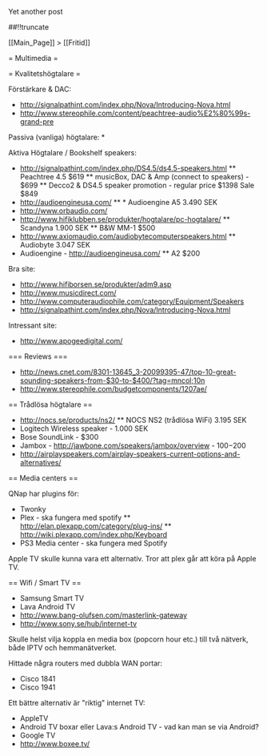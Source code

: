 Yet another post

[meta:author]: <> (Jonas Colmsjo)
[meta:title]: <> (Multimedia.md)
[meta:date]: <> (2012-01-01)
[meta:nested:key]: <> (Metadata value)

##!!truncate


[[Main_Page]] > [[Fritid]]


= Multimedia =

= Kvalitetshögtalare =

Förstärkare & DAC:
* http://signalpathint.com/index.php/Nova/Introducing-Nova.html
* http://www.stereophile.com/content/peachtree-audio%E2%80%99s-grand-pre

Passiva (vanliga) högtalare:
*

Aktiva Högtalare / Bookshelf speakers:
* http://signalpathint.com/index.php/DS4.5/ds4.5-speakers.html
** Peachtree 4.5			$619
** musicBox, DAC & Amp (connect to speakers) - $699
** Decco2 & DS4.5 speaker promotion - regular price $1398 Sale $849
* http://audioengineusa.com/
** * Audioengine A5 		3.490 SEK
* http://www.orbaudio.com/
* http://www.hifiklubben.se/produkter/hogtalare/pc-hogtalare/
** Scandyna 1.900 SEK
** B&W MM-1			$500
* http://www.axiomaudio.com/audiobytecomputerspeakers.html
** Audiobyte			3.047 SEK
* Audioengine - http://audioengineusa.com/
** A2 $200

Bra site: 
* http://www.hifiborsen.se/produkter/adm9.asp
* http://www.musicdirect.com/
* http://www.computeraudiophile.com/category/Equipment/Speakers
* http://signalpathint.com/index.php/Nova/Introducing-Nova.html


Intressant site:
* http://www.apogeedigital.com/


=== Reviews ===
* http://news.cnet.com/8301-13645_3-20099395-47/top-10-great-sounding-speakers-from-$30-to-$400/?tag=mncol;10n
* http://www.stereophile.com/budgetcomponents/1207ae/

== Trådlösa högtalare ==

* http://nocs.se/products/ns2/
** NOCS NS2 (trådlösa WiFi)			3.195 SEK
* Logitech Wireless speaker - 1.000 SEK
* Bose SoundLink - $300
* Jambox - http://jawbone.com/speakers/jambox/overview - $100-$200
* http://airplayspeakers.com/airplay-speakers-current-options-and-alternatives/


== Media centers ==

QNap har plugins för:
* Twonky
* Plex - ska fungera med spotify
** http://elan.plexapp.com/category/plug-ins/
** http://wiki.plexapp.com/index.php/Keyboard
* PS3 Media center - ska fungera med Spotify

Apple TV skulle kunna vara ett alternativ. Tror att plex går att köra på Apple TV.


== Wifi / Smart TV ==

* Samsung Smart TV
* Lava Android TV
* http://www.bang-olufsen.com/masterlink-gateway
* http://www.sony.se/hub/internet-tv

Skulle helst vilja koppla en media box (popcorn hour etc.) till två nätverk, både IPTV och hemmanätverket.

Hittade några routers med dubbla WAN portar:
* Cisco 1841
* Cisco 1941


Ett bättre alternativ är "riktig" internet TV:
* AppleTV
* Android TV boxar eller Lava:s Android TV - vad kan man se via Android?
* Google TV
* http://www.boxee.tv/
